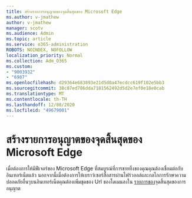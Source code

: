 ```yaml
---
title: สร้างรายการอนุญาตของจุดสิ้นสุดของ Microsoft Edge
ms.author: v-jmathew
author: v-jmathew
manager: scotv
ms.audience: Admin
ms.topic: article
ms.service: o365-administration
ROBOTS: NOINDEX, NOFOLLOW
localization_priority: Normal
ms.collection: Adm_O365
ms.custom:
- "9003932"
- "6987"
ms.openlocfilehash: d29364e683893e21d5d0a47ecdcc619f102e5bb3
ms.sourcegitcommit: 38c87ed786dda7181562492d5d2e7ef0e18e0cab
ms.translationtype: MT
ms.contentlocale: th-TH
ms.lasthandoff: 12/08/2020
ms.locfileid: "49679001"
---
```

# <a name="create-an-allow-list-of-endpoints-for-microsoft-edge"></a>สร้างรายการอนุญาตของจุดสิ้นสุดของ Microsoft Edge

เมื่อต้องการให้มีฟีเจอร์ของ Microsoft Edge ที่สมบูรณ์ที่การขายทิ้งของคุณคุณต้องเชื่อมต่อกับอินเทอร์เน็ตแล้ว นอกจากนี้เมื่อต้องการให้เบราว์เซอร์สื่อสารผ่านไฟร์วอลล์และกลไกการรักษาความปลอดภัยอื่นๆบนอินเทอร์เน็ตคุณต้องเพิ่มชุดของ Url ของโดเมนลงใน [รายการของ](https://go.microsoft.com/fwlink/?linkid=2135054)จุดสิ้นสุดของการอนุญาต
